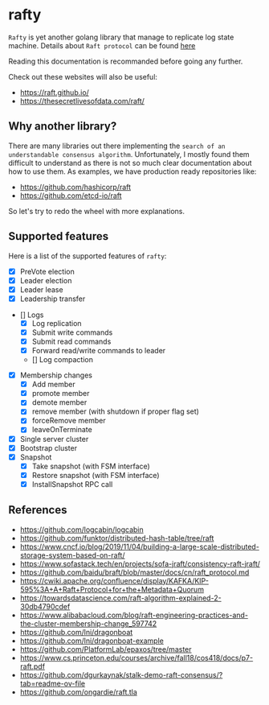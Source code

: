 # rafty

`Rafty` is yet another golang library that manage to replicate log state machine.
Details about `Raft protocol` can be found [here](https://raft.github.io/raft.pdf)

Reading this documentation is recommanded before going any further.

Check out these websites will also be useful:
- https://raft.github.io/
- https://thesecretlivesofdata.com/raft/ 

## Why another library?

There are many libraries out there implementing the `search of an understandable consensus algorithm`.
Unfortunately, I mostly found them difficult to understand as there is not so much clear documentation about how to use them.
As examples, we have production ready repositories like:
- https://github.com/hashicorp/raft
- https://github.com/etcd-io/raft

So let's try to redo the wheel with more explanations.

## Supported features

Here is a list of the supported features of `rafty`:
- [x] PreVote election
- [x] Leader election
- [x] Leader lease
- [x] Leadership transfer
- [] Logs
  - [x] Log replication
  - [x] Submit write commands
  - [x] Submit read commands
  - [x] Forward read/write commands to leader
  - [] Log compaction
- [x] Membership changes
  - [x] Add member
  - [x] promote member
  - [x] demote member
  - [x] remove member (with shutdown if proper flag set)
  - [x] forceRemove member
  - [x] leaveOnTerminate
- [x] Single server cluster
- [x] Bootstrap cluster
- [x] Snapshot
  - [x] Take snapshot (with FSM interface)
  - [x] Restore snapshot (with FSM interface)
  - [x] InstallSnapshot RPC call

## References

- https://github.com/logcabin/logcabin
- https://github.com/funktor/distributed-hash-table/tree/raft
- https://www.cncf.io/blog/2019/11/04/building-a-large-scale-distributed-storage-system-based-on-raft/
- https://www.sofastack.tech/en/projects/sofa-jraft/consistency-raft-jraft/
- https://github.com/baidu/braft/blob/master/docs/cn/raft_protocol.md
- https://cwiki.apache.org/confluence/display/KAFKA/KIP-595%3A+A+Raft+Protocol+for+the+Metadata+Quorum
- https://towardsdatascience.com/raft-algorithm-explained-2-30db4790cdef
- https://www.alibabacloud.com/blog/raft-engineering-practices-and-the-cluster-membership-change_597742
- https://github.com/lni/dragonboat
- https://github.com/lni/dragonboat-example
- https://github.com/PlatformLab/epaxos/tree/master
- https://www.cs.princeton.edu/courses/archive/fall18/cos418/docs/p7-raft.pdf
- https://github.com/dgurkaynak/stalk-demo-raft-consensus/?tab=readme-ov-file
- https://github.com/ongardie/raft.tla
